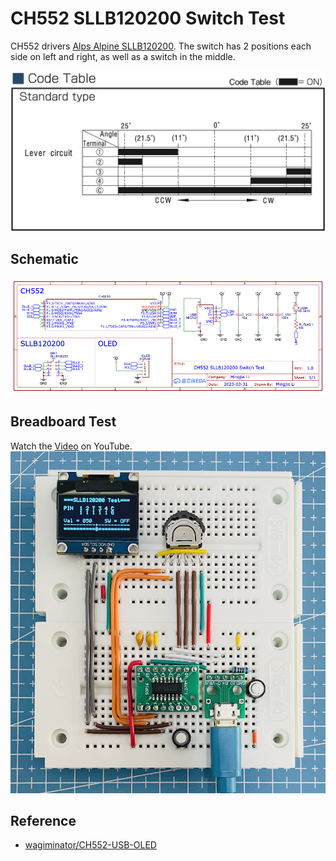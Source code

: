 # CH552 SLLB120200 Switch Test

CH552 drivers [Alps Alpine SLLB120200](https://tech.alpsalpine.com/e/products/detail/SLLB120200/). The switch has 2 positions each side on left and right, as well as a switch in the middle.

![SLLB120220 Code Table](Images/SLLB120220%20Code%20Table.png)

## Schematic

![Schematic-CH552-SLLB120200-Switch](Hardware/Schematic_CH552-SLLB120200-Switch_Test.png)

## Breadboard Test

Watch the [Video](https://www.youtube.com/shorts/TZwSjbntLJ4) on YouTube.
![CH552-SLLB120200-Switch](Images/CH552-SLLB120200-Switch-Test.png)

## Reference

- [wagiminator/CH552-USB-OLED](https://github.com/wagiminator/CH552-USB-OLED)
